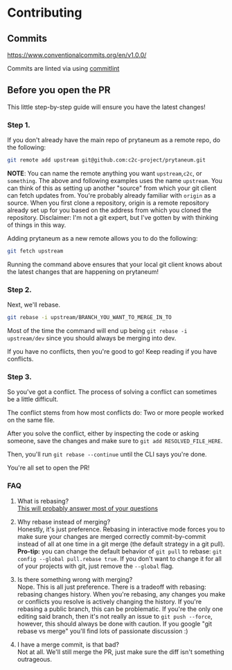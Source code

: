 # Contributing

## Commits

https://www.conventionalcommits.org/en/v1.0.0/

Commits are linted via using [commitlint](https://github.com/conventional-changelog/commitlint)

## Before you open the PR

This little step-by-step guide will ensure you have the latest changes!

### Step 1.

If you don't already have the main repo of prytaneum as a remote repo, do the following:

```bash
git remote add upstream git@github.com:c2c-project/prytaneum.git
```
**NOTE**: You can name the remote anything you want `upstream`,`c2c`, or `something`.  The above and following examples uses the name `upstream`.
You can think of this as setting up another "source" from which your git client can fetch updates from. You're probably already familiar with `origin` as a source. When you first clone a repository, origin is a remote repository already set up for you based on the address from which you cloned the repository. Disclaimer: I'm not a git expert, but I've gotten by with thinking of things in this way.

Adding prytaneum as a new remote allows you to do the following:

```bash
git fetch upstream
```

Running the command above ensures that your local git client knows about the latest changes that are happening on prytaneum!

### Step 2.

Next, we'll rebase.

```bash
git rebase -i upstream/BRANCH_YOU_WANT_TO_MERGE_IN_TO
```

Most of the time the command will end up being `git rebase -i upstream/dev` since you should always be merging into dev.

If you have no conflicts, then you're good to go! Keep reading if you have conflicts.

### Step 3.

So you've got a conflict. The process of solving a conflict can sometimes be a little difficult.

The conflict stems from how most conflicts do: Two or more people worked on the same file.

After you solve the conflict, either by inspecting the code or asking someone, save the changes and make sure to `git add RESOLVED_FILE_HERE`.

Then, you'll run `git rebase --continue` until the CLI says you're done.

You're all set to open the PR!

### FAQ

1. What is rebasing?   
[This will probably answer most of your questions](https://www.atlassian.com/git/tutorials/rewriting-history/git-rebase)

2. Why rebase instead of merging?   
Honestly, it's just preference. Rebasing in interactive mode forces you to make sure your changes are merged correctly commit-by-commit instead of all at one time in a git merge (the default strategy in a git pull). __Pro-tip:__ you can change the default behavior of `git pull` to rebase: `git config --global pull.rebase true`.  If you don't want to change it for all of your projects with git, just remove the `--global` flag.

3. Is there something wrong with merging?   
Nope. This is all just preference. There is a tradeoff with rebasing: rebasing changes history. When you're rebasing, any changes you make or conflicts you resolve is actively changing the history. If you're rebasing a public branch, this can be problematic. If you're the only one editing said branch, then it's not really an issue to `git push --force`, however, this should always be done with caution. If you google "git rebase vs merge" you'll find lots of passionate discussion :)

4. I have a merge commit, is that bad?  
Not at all.  We'll still merge the PR, just make sure the diff isn't something outrageous.
